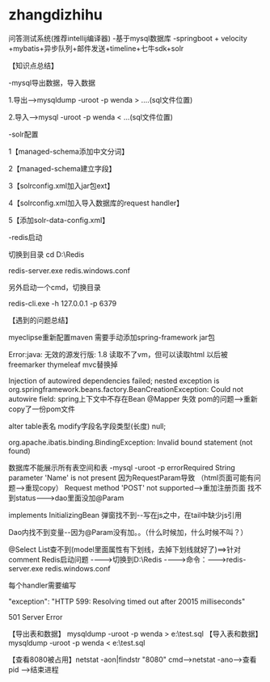# zhangdizhihu
问答测试系统(推荐intellij编译器)
-基于mysql数据库
-springboot + velocity +mybatis+异步队列+邮件发送+timeline+七牛sdk+solr


【知识点总结】

-mysql导出数据，导入数据

1.导出-->mysqldump -uroot -p wenda > ....(sql文件位置)

2.导入-->mysql -uroot -p wenda < ...(sql文件位置)

-solr配置

1【managed-schema添加中文分词】

2【managed-schema建立字段】

3【solrconfig.xml加入jar包ext】

4【solrconfig.xml加入导入数据库的request handler】

5【添加solr-data-config.xml】

-redis启动

切换到目录 cd D:\Redis

redis-server.exe redis.windows.conf

另外启动一个cmd，切换目录

redis-cli.exe -h 127.0.0.1 -p 6379



【遇到的问题总结】

myeclipse重新配置maven
需要手动添加spring-framework  jar包

Error:java: 无效的源发行版: 1.8
读取不了vm，但可以读取html     以后被freemarker thymeleaf mvc替换掉

Injection of autowired dependencies failed; nested exception is org.springframework.beans.factory.BeanCreationException: Could not autowire field:
spring上下文中不存在Bean
@Mapper 失效
pom的问题-->重新copy了一份pom文件

alter table表名 modify字段名字段类型(长度) null;

org.apache.ibatis.binding.BindingException: Invalid bound statement (not found)

数据库不能展示所有表空间和表   -mysql -uroot -p
errorRequired String parameter 'Name' is not present  因为RequestParam导致 （html页面可能有问题-->重现copy）
Request method 'POST' not supported-->重加注册页面
找不到status--->dao里面没加@Param

implements InitializingBean
弹窗找不到--写在js之中，在tail中缺少js引用

Dao内找不到变量--因为@Param没有加。。（什么时候加，什么时候不叫？）

@Select List<xx>查不到(model里面属性有下划线，去掉下划线就好了)==>针对comment
Redis启动问题
---->切换到D:\Redis
---->命令：--->redis-server.exe redis.windows.conf

每个handler需要编写

"exception": "HTTP 599: Resolving timed out after 20015 milliseconds"

501 Server Error

【导出表和数据】
mysqldump -uroot -p wenda > e:\test.sql
【导入表和数据】
mysqldump -uroot -p wenda < e:\test.sql

【查看8080被占用】netstat  -aon|findstr "8080"
cmd-->netstat -ano-->查看pid
-->结束进程


